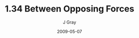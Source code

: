 ---
title: '1.34 Between Opposing Forces'
alt: 'Mysteries of the Arcana'
date: '2009-05-07'
author: 'J Gray'
artist: 'Keira'
chapter: '1 More Heavens and Earths'
filler: false
---